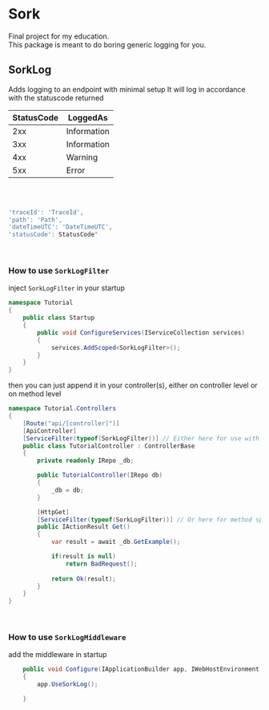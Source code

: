 # Sork
Final project for my education. <br>
This package is meant to do boring generic logging for you.
<br>

## SorkLog
Adds logging to an endpoint with minimal setup
It will log in accordance with the statuscode returned

|StatusCode|LoggedAs|
|--------|---|
|2xx|Information|
|3xx|Information|
|4xx|Warning|
|5xx|Error|
<br>

```js
 
'traceId': 'TraceId',
'path': 'Path',
'dateTimeUTC': 'DateTimeUTC',
'statusCode': StatusCode"

```
<br>

### How to use ``SorkLogFilter``

inject ``SorkLogFilter`` in your startup
```cs
namespace Tutorial
{
    public class Startup
    {
        public void ConfigureServices(IServiceCollection services)
        {
            services.AddScoped<SorkLogFilter>();
        }
    }
}
```

then you can just append it in your controller(s), either on controller level or on method level

```cs
namespace Tutorial.Controllers
{
    [Route("api/[controller]")]
    [ApiController]
    [ServiceFilter(typeof(SorkLogFilter))] // Either here for use with all methods
    public class TutorialController : ControllerBase
    {
        private readonly IRepo _db;

        public TutorialController(IRepo db)
        {
            _db = db;
        }

        [HttpGet]
        [ServiceFilter(typeof(SorkLogFilter))] // Or here for method specific use
        public IActionResult Get()
        {
            var result = await _db.GetExample();

            if(result is null)
                return BadRequest();
            
            return Ok(result);
        }
    }
}
```
<br>

### How to use ``SorkLogMiddleware``

add the middleware in startup

```cs
    public void Configure(IApplicationBuilder app, IWebHostEnvironment env)
    {
        app.UseSorkLog();

    }
```
<br>
